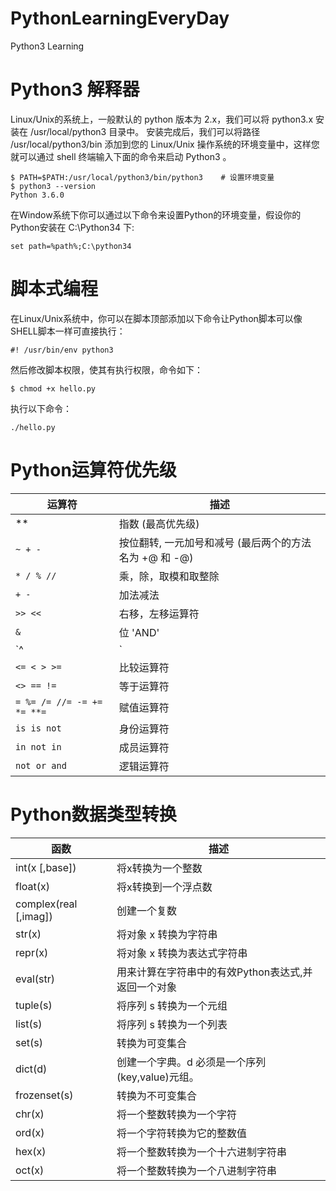 # PythonLearningEveryDay
Python3 Learning

# Python3 解释器

Linux/Unix的系统上，一般默认的 python 版本为 2.x，我们可以将 python3.x 安装在 /usr/local/python3 目录中。
安装完成后，我们可以将路径 /usr/local/python3/bin 添加到您的 Linux/Unix 操作系统的环境变量中，这样您就可以通过 shell 终端输入下面的命令来启动 Python3 。

```
$ PATH=$PATH:/usr/local/python3/bin/python3    # 设置环境变量
$ python3 --version
Python 3.6.0
```

在Window系统下你可以通过以下命令来设置Python的环境变量，假设你的Python安装在 C:\Python34 下:

```
set path=%path%;C:\python34
```

# 脚本式编程

在Linux/Unix系统中，你可以在脚本顶部添加以下命令让Python脚本可以像SHELL脚本一样可直接执行：

`#! /usr/bin/env python3`

然后修改脚本权限，使其有执行权限，命令如下：

`$ chmod +x hello.py`

执行以下命令：

`./hello.py`

# Python运算符优先级

运算符 | 描述
--------- | -------------
** | 指数 (最高优先级)
`~ + -` | 按位翻转, 一元加号和减号 (最后两个的方法名为 +@ 和 -@)
`* / % //` | 乘，除，取模和取整除
`+ -` | 加法减法
`>> <<` | 右移，左移运算符
`&` | 位 'AND'
`^ |` | 位运算符
`<= < > >=` | 比较运算符
`<> == !=` | 等于运算符
`= %= /= //= -= += *= **=` | 赋值运算符
`is is not` | 身份运算符
`in not in` | 成员运算符
`not or and` | 逻辑运算符

# Python数据类型转换

函数 | 描述
--------- | -------------
int(x [,base]) | 将x转换为一个整数
float(x)| 将x转换到一个浮点数
complex(real [,imag]) | 创建一个复数
str(x) | 将对象 x 转换为字符串
repr(x) | 将对象 x 转换为表达式字符串
eval(str) | 用来计算在字符串中的有效Python表达式,并返回一个对象
tuple(s) | 将序列 s 转换为一个元组
list(s) | 将序列 s 转换为一个列表
set(s) | 转换为可变集合
dict(d) | 创建一个字典。d 必须是一个序列 (key,value)元组。
frozenset(s) | 转换为不可变集合
chr(x) | 将一个整数转换为一个字符
ord(x) | 将一个字符转换为它的整数值
hex(x) | 将一个整数转换为一个十六进制字符串
oct(x) | 将一个整数转换为一个八进制字符串
